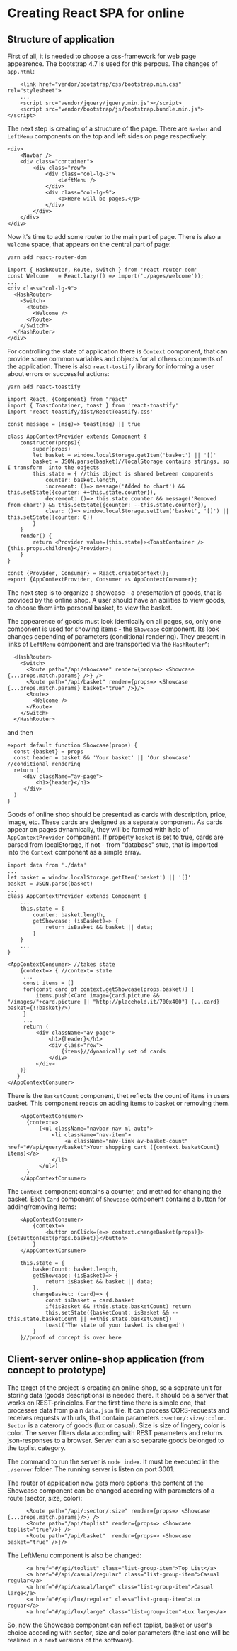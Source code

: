 # Creating React SPA for online 
## Structure of application


First of all, it is needed to choose a css-framework for web page appearence. The bootstrap 4.7 is used for this perpous. The changes of `app.html`:

```
    <link href="vendor/bootstrap/css/bootstrap.min.css" rel="stylesheet">
    ...
    <script src="vendor/jquery/jquery.min.js"></script>
    <script src="vendor/bootstrap/js/bootstrap.bundle.min.js"></script>
```

The next step is creating of a structure of the page. There are `Navbar` and `LeftMenu` components on the top and left sides on page respectively:

```
<div>  
    <Navbar />
    <div class="container">
        <div class="row">
            <div class="col-lg-3">
                <LeftMenu />
            </div>
            <div class="col-lg-9">
                <p>Here will be pages.</p>
            </div>
        </div>
    </div>
</div>
```

Now it's time to add some router to the main part of page. There is also a `Welcome` space, that appears on the central part of page:

```
yarn add react-router-dom
```

```
import { HashRouter, Route, Switch } from 'react-router-dom'
const Welcome   = React.lazy(() => import('./pages/welcome'));
...
<div class="col-lg-9">
  <HashRouter>
    <Switch>
      <Route>
        <Welcome />
      </Route>
    </Switch>
  </HashRouter>
</div>
```

For controlling the state of application there is `Context` component, that can provide some common variables and objects for all others components of the application. There is also `react-tostify` library for informing a user about errors or successful actions:
```
yarn add react-toastify
```


```
import React, {Component} from "react"
import { ToastContainer, toast } from 'react-toastify'
import 'react-toastify/dist/ReactToastify.css'

const message = (msg)=> toast(msg) || true

class AppContextProvider extends Component {
    constructor(props){
        super(props)
        let basket = window.localStorage.getItem('basket') || '[]'
        basket = JSON.parse(basket)//localStorage contains strings, so I transform  into the objects
        this.state = { //this object is shared between components
            counter: basket.length,
            increment: ()=> message('Added to chart') && this.setState({counter: ++this.state.counter}),
            decrement: ()=> this.state.counter && message('Removed from chart') && this.setState({counter: --this.state.counter}),
            clear: ()=> window.localStorage.setItem('basket', '[]') || this.setState({counter: 0})
        }
    }
    render() {
        return <Provider value={this.state}><ToastContainer />{this.props.children}</Provider>;
    }
}

const {Provider, Consumer} = React.createContext();
export {AppContextProvider, Consumer as AppContextConsumer};
```

The next step is to organize a showcase - a presentation of goods, that is provided by the online shop. A user should have an abilities to view goods, to choose them into personal basket, to view the basket.

The appearence of goods must look identically on all pages, so, only one component is used for showing items - the `Showcase` component. Its look changes depending of parameters (conditional rendering). They present in links of `LeftMenu` component and are transported via the `HashRouter`^:

```
  <HashRouter>
    <Switch>
      <Route path="/api/showcase" render={props=> <Showcase {...props.match.params} />} />
      <Route path="/api/basket" render={props=> <Showcase {...props.match.params} basket="true" />}/>
      <Route>
        <Welcome />
      </Route>
    </Switch>
  </HashRouter>
```

and then


```
export default function Showcase(props) {
  const {basket} = props
  const header = basket && 'Your basket' || 'Our showcase' //conditional rendering
  return (
     <div className="av-page">
         <h1>{header}</h1>
     </div>
  )
}
```

Goods of online shop should be presented as cards with description, price, image, etc. These cards are designed as a separate component. As cards appear on pages dynamically, they will be formed with help of `AppContextProvider` component. If property `basket` is set to true, cards are parsed from localStorage, if not - from "database" stub, that is imported into the `Context` component as a simple array.
```
import data from './data'
...
let basket = window.localStorage.getItem('basket') || '[]'
basket = JSON.parse(basket)
...
class AppContextProvider extends Component {
    ...
    this.state = {
        counter: basket.length,
        getShowcase: (isBasket)=> {
            return isBasket && basket || data;
        }
    }
    ...
}
```

```
<AppContextConsumer> //takes state
    {context=> { //context= state
     ...
     const items = []  
     for(const card of context.getShowcase(props.basket)) {
         items.push(<Card image={card.picture && "/images/"+card.picture || "http://placehold.it/700x400"} {...card} basket={!!basket}/>)
     }
     ...
     return (
         <div className="av-page">
             <h1>{header}</h1>
             <div class="row">
                 {items}//dynamically set of cards 
             </div>
         </div>
    )}
   }
</AppContextConsumer> 

```

There is the `BasketCount` component, thet reflects the count of itens in users basket. This component reacts on adding items to basket or removing them.

```
    <AppContextConsumer>
      {context=> 
          (<ul className="navbar-nav ml-auto">
              <li className="nav-item">
                  <a className="nav-link av-basket-count" href="#/api/query/basket">Your shopping cart ({context.basketCount} items)</a>
              </li>
          </ul>)
      }
    </AppContextConsumer>
```

The `Context` component contains a counter, and method for changing the basket. Each `Card` component of `Showcase` component contains a button for adding/removing items:

```
    <AppContextConsumer>
        {context=> 
            <button onClick={e=> context.changeBasket(props)}>{getButtonText(props.basket)}</button>
        }
    </AppContextConsumer>
```

```
    this.state = {
        basketCount: basket.length,
        getShowcase: (isBasket)=> {
            return isBasket && basket || data;
        },
        changeBasket: (card)=> {
            const isBasket = card.basket
            if(isBasket && !this.state.basketCount) return
            this.setState({basketCount: isBasket && --this.state.basketCount || ++this.state.basketCount})
            toast('The state of your basket is changed')
        }
    }//proof of concept is over here
```

## Client-server online-shop application (from concept to prototype)

The target of the project is creating an online-shop, so a separate unit for storing data (goods descriptions) is needed there. It should be a server that works on REST-principles. For the first time there is simple one, that processes data from plain `data.json` file. It can process CORS-requests and receives requests with urls, that contain parameters `:sector/:size/:color`. `Sector` is a caterory of goods (lux or casual). Size is size of lingery, color is color. The server filters data according with REST parameters and returns json-responses to a browser. Server can also separate goods belonged to the toplist category. 

The command to run the server is `node index`. It must be executed in the `./server` folder. The running server is listen on port 3001.

The router of application now gets more options:  the content of the Showcase component can be changed according with parameters of a route (sector, size, color):

```
      <Route path="/api/:sector/:size" render={props=> <Showcase {...props.match.params}/>} />
      <Route path="/api/toplist" render={props=> <Showcase toplist="true"/>} />
      <Route path="/api/basket"  render={props=> <Showcase basket="true" />}/>
```

The LeftMenu component is also be changed:

```
      <a href="#/api/toplist" class="list-group-item">Top List</a>
      <a href="#/api/casual/regular" class="list-group-item">Casual regular</a>
      <a href="#/api/casual/large" class="list-group-item">Casual large</a>
      <a href="#/api/lux/regular" class="list-group-item">Lux reguar</a>
      <a href="#/api/lux/large" class="list-group-item">Lux large</a>
```

So, now the Showcase component can reflect toplist, basket or user's choice according with sector, size and color parameters (the last one will be realized in a next versions of the software).








